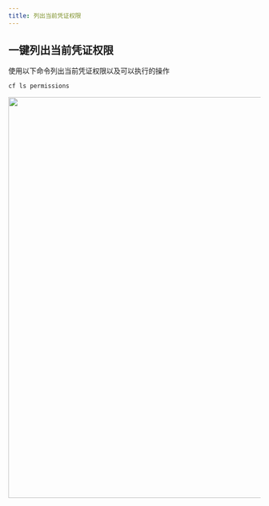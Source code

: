```yaml
---
title: 列出当前凭证权限
---
```


## 一键列出当前凭证权限

使用以下命令列出当前凭证权限以及可以执行的操作

```bash
cf ls permissions
```

<img width="800" src="/img/1657285571.png">

<Vssue />

<script>
export default {
    mounted () {
      this.$page.lastUpdated = "2022年7月8日"
    }
  }
</script>